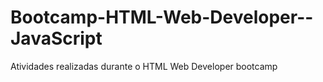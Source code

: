 # Bootcamp-HTML-Web-Developer--JavaScript
Atividades realizadas durante o HTML Web Developer bootcamp

